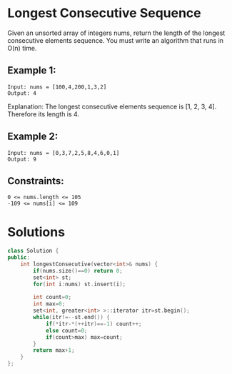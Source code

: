 # Longest Consecutive Sequence

Given an unsorted array of integers nums, return the length of the longest consecutive elements sequence. You must write an algorithm that runs in O(n) time. 

## Example 1:

    Input: nums = [100,4,200,1,3,2]
    Output: 4
Explanation: The longest consecutive elements sequence is [1, 2, 3, 4]. Therefore its length is 4.
## Example 2:

    Input: nums = [0,3,7,2,5,8,4,6,0,1]
    Output: 9

## Constraints:

    0 <= nums.length <= 105
    -109 <= nums[i] <= 109

# Solutions

```cpp
class Solution {
public:
    int longestConsecutive(vector<int>& nums) {
        if(nums.size()==0) return 0;
        set<int> st;
        for(int i:nums) st.insert(i);
        
        int count=0;
        int max=0;
        set<int, greater<int> >::iterator itr=st.begin();
        while(itr!=--st.end()) {
            if(*itr-*(++itr)==-1) count++;
            else count=0;
            if(count>max) max=count;
        }
        return max+1;
    }
};
```